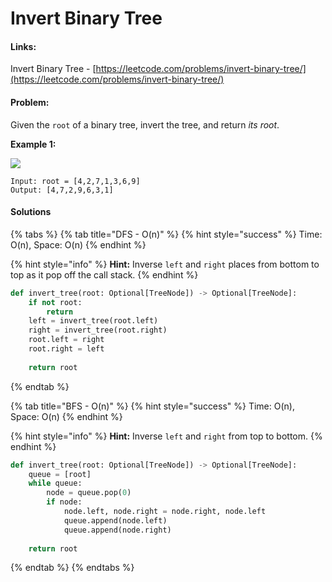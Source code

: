 # Invert Binary Tree

#### Links:

Invert Binary Tree - [https://leetcode.com/problems/invert-binary-tree/](https://leetcode.com/problems/invert-binary-tree/)

#### Problem:

Given the `root` of a binary tree, invert the tree, and return _its root_.

**Example 1:**

![](https://assets.leetcode.com/uploads/2021/03/14/invert1-tree.jpg)

```
Input: root = [4,2,7,1,3,6,9]
Output: [4,7,2,9,6,3,1]
```

#### Solutions

{% tabs %}
{% tab title="DFS - O(n)" %}
{% hint style="success" %}
Time: O(n), Space: O(n)
{% endhint %}

{% hint style="info" %}
**Hint:** Inverse `left` and `right` places from bottom to top as it pop off the call stack.
{% endhint %}

```python
def invert_tree(root: Optional[TreeNode]) -> Optional[TreeNode]:
    if not root:
        return
    left = invert_tree(root.left)
    right = invert_tree(root.right)
    root.left = right
    root.right = left
    
    return root
```
{% endtab %}

{% tab title="BFS - O(n)" %}
{% hint style="success" %}
Time: O(n), Space: O(n)
{% endhint %}

{% hint style="info" %}
**Hint:** Inverse `left` and `right` from top to bottom.
{% endhint %}

```python
def invert_tree(root: Optional[TreeNode]) -> Optional[TreeNode]:
    queue = [root]
    while queue:
        node = queue.pop(0)
        if node:
            node.left, node.right = node.right, node.left
            queue.append(node.left)
            queue.append(node.right)
    
    return root
```
{% endtab %}
{% endtabs %}
